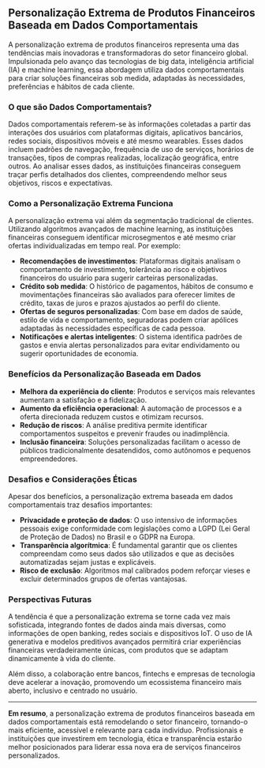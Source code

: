 ## Personalização Extrema de Produtos Financeiros Baseada em Dados Comportamentais

A personalização extrema de produtos financeiros representa uma das tendências mais inovadoras e transformadoras do setor financeiro global. Impulsionada pelo avanço das tecnologias de big data, inteligência artificial (IA) e machine learning, essa abordagem utiliza dados comportamentais para criar soluções financeiras sob medida, adaptadas às necessidades, preferências e hábitos de cada cliente.

### O que são Dados Comportamentais?

Dados comportamentais referem-se às informações coletadas a partir das interações dos usuários com plataformas digitais, aplicativos bancários, redes sociais, dispositivos móveis e até mesmo wearables. Esses dados incluem padrões de navegação, frequência de uso de serviços, horários de transações, tipos de compras realizadas, localização geográfica, entre outros. Ao analisar esses dados, as instituições financeiras conseguem traçar perfis detalhados dos clientes, compreendendo melhor seus objetivos, riscos e expectativas.

### Como a Personalização Extrema Funciona

A personalização extrema vai além da segmentação tradicional de clientes. Utilizando algoritmos avançados de machine learning, as instituições financeiras conseguem identificar microsegmentos e até mesmo criar ofertas individualizadas em tempo real. Por exemplo:

- **Recomendações de investimentos**: Plataformas digitais analisam o comportamento de investimento, tolerância ao risco e objetivos financeiros do usuário para sugerir carteiras personalizadas.
- **Crédito sob medida**: O histórico de pagamentos, hábitos de consumo e movimentações financeiras são avaliados para oferecer limites de crédito, taxas de juros e prazos ajustados ao perfil do cliente.
- **Ofertas de seguros personalizadas**: Com base em dados de saúde, estilo de vida e comportamento, seguradoras podem criar apólices adaptadas às necessidades específicas de cada pessoa.
- **Notificações e alertas inteligentes**: O sistema identifica padrões de gastos e envia alertas personalizados para evitar endividamento ou sugerir oportunidades de economia.

### Benefícios da Personalização Baseada em Dados

- **Melhora da experiência do cliente**: Produtos e serviços mais relevantes aumentam a satisfação e a fidelização.
- **Aumento da eficiência operacional**: A automação de processos e a oferta direcionada reduzem custos e otimizam recursos.
- **Redução de riscos**: A análise preditiva permite identificar comportamentos suspeitos e prevenir fraudes ou inadimplência.
- **Inclusão financeira**: Soluções personalizadas facilitam o acesso de públicos tradicionalmente desatendidos, como autônomos e pequenos empreendedores.

### Desafios e Considerações Éticas

Apesar dos benefícios, a personalização extrema baseada em dados comportamentais traz desafios importantes:

- **Privacidade e proteção de dados**: O uso intensivo de informações pessoais exige conformidade com legislações como a LGPD (Lei Geral de Proteção de Dados) no Brasil e o GDPR na Europa.
- **Transparência algorítmica**: É fundamental garantir que os clientes compreendam como seus dados são utilizados e que as decisões automatizadas sejam justas e explicáveis.
- **Risco de exclusão**: Algoritmos mal calibrados podem reforçar vieses e excluir determinados grupos de ofertas vantajosas.

### Perspectivas Futuras

A tendência é que a personalização extrema se torne cada vez mais sofisticada, integrando fontes de dados ainda mais diversas, como informações de open banking, redes sociais e dispositivos IoT. O uso de IA generativa e modelos preditivos avançados permitirá criar experiências financeiras verdadeiramente únicas, com produtos que se adaptam dinamicamente à vida do cliente.

Além disso, a colaboração entre bancos, fintechs e empresas de tecnologia deve acelerar a inovação, promovendo um ecossistema financeiro mais aberto, inclusivo e centrado no usuário.

---

**Em resumo**, a personalização extrema de produtos financeiros baseada em dados comportamentais está remodelando o setor financeiro, tornando-o mais eficiente, acessível e relevante para cada indivíduo. Profissionais e instituições que investirem em tecnologia, ética e transparência estarão melhor posicionados para liderar essa nova era de serviços financeiros personalizados.